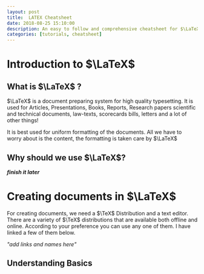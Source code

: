 ```yaml
---
layout: post
title:  LATEX Cheatsheet
date: 2018-08-25 15:10:00
description: An easy to follow and comprehensive cheatsheet for $\LaTeX$
categories: [tutorials, cheatsheet]
---
```


# **Introduction to $\LaTeX$**

## What is $\LaTeX$ ?

$\LaTeX$ is a document preparing system for high quality typesetting. It is used for Articles, Presentations, Books, Reports, Research papers scientific and technical documents, law-texts, scorecards bills, letters and a lot of other things!

It is best used for uniform formatting of the documents. All we have to worry about is the content, the formatting is taken care by $\LaTeX$

## Why should we use $\LaTeX$?

_**finish it later**_

# **Creating documents in $\LaTeX$**

For creating  documents, we need a $\TeX$ Distribution and a text editor. There are a variety of $\TeX$ distributions that are available both offline and online. According to your preference you can use any one of them. I have linked a few of them below.

*"add links and names here"*
## Understanding Basics


